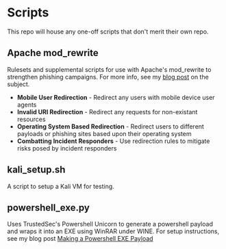 # Scripts

This repo will house any one-off scripts that don't merit their own repo.

## Apache mod_rewrite
Rulesets and supplemental scripts for use with Apache's mod_rewrite to strengthen phishing campaigns. For more info, see my [blog post](https://bluescreenofjeff.com/2016-03-22-strengthen-your-phishing-with-apache-mod_rewrite-and-mobile-user-redirection/) on the subject.
* **Mobile User Redirection** - Redirect any users with mobile device user agents
* **Invalid URI Redirection** - Redirect any requests for non-existant resources
* **Operating System Based Redirection** - Redirect users to different payloads or phishing sites based upon their operating system
* **Combatting Incident Responders** - Use redirection rules to mitigate risks posed by incident responders

## kali_setup.sh
A script to setup a Kali VM for testing.

## powershell_exe.py
Uses TrustedSec's Powershell Unicorn to generate a powershell payload and wraps it into an EXE using WinRAR under WINE. For setup instructions, see my blog post [Making a Powershell EXE Payload](https://bluescreenofjeff.com/2015-05-13-making-a-powershell-exe-payload/)